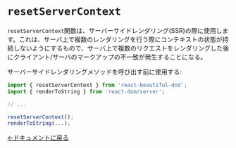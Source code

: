 # `resetServerContext`

`resetServerContext`関数は、サーバーサイドレンダリング(SSR)の際に使用します。これは、サーバ上で複数のレンダリングを行う際にコンテキストの状態が持続しないようにするもので、サーバ上で複数のリクエストをレンダリングした後にクライアント/サーバのマークアップの不一致が発生することになる。

サーバーサイドレンダリングメソッドを呼び出す前に使用する:

```js
import { resetServerContext } from 'react-beautiful-dnd';
import { renderToString } from 'react-dom/server';

// ...

resetServerContext();
renderToString(...);
```

[←ドキュメントに戻る](/README.md#documentation-)
